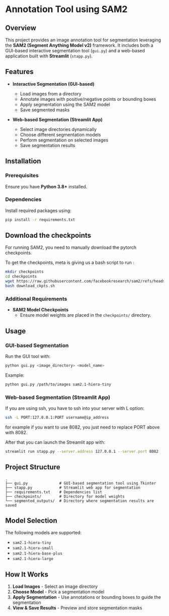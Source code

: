 # Annotation Tool using SAM2

## Overview
This project provides an image annotation tool for segmentation leveraging the **SAM2 (Segment Anything Model v2)** framework. It includes both a GUI-based interactive segmentation tool (`gui.py`) and a web-based application built with **Streamlit** (`stapp.py`).

## Features
- **Interactive Segmentation (GUI-based)**
  - Load images from a directory
  - Annotate images with positive/negative points or bounding boxes
  - Apply segmentation using the SAM2 model
  - Save segmented masks
  
- **Web-based Segmentation (Streamlit App)**
  - Select image directories dynamically
  - Choose different segmentation models
  - Perform segmentation on selected images
  - Save segmentation results

## Installation
### Prerequisites
Ensure you have **Python 3.8+** installed.

### Dependencies
Install required packages using:
```sh
pip install -r requirements.txt
```
## Download the checkpoints 

For running SAM2, you need to manually download the pytorch checkpoints.

To get the checkpoints, meta is giving us a bash script to run :

```bash
mkdir checkpoints
cd checkpoints
wget https://raw.githubusercontent.com/facebookresearch/sam2/refs/heads/main/checkpoints/download_ckpts.sh
bash download_ckpts.sh
```
### Additional Requirements
- **SAM2 Model Checkpoints**
  - Ensure model weights are placed in the `checkpoints/` directory.
  
## Usage
### GUI-based Segmentation
Run the GUI tool with:
```sh
python gui.py <image_directory> <model_name>
```
Example:
```sh
python gui.py /path/to/images sam2.1-hiera-tiny
```

### Web-based Segmentation (Streamlit App)
If you are using ssh, you have to ssh into your server with L option: 
```bash 
ssh -L PORT:127.0.0.1:PORT username@ip_address
```
for example if you want to use 8082, you just need to replace PORT above with 8082. 

After that you can launch the Streamlit app with:
```sh
streamlit run stapp.py --server.address 127.0.0.1 --server.port 8082
```

## Project Structure
```
.
├── gui.py              # GUI-based segmentation tool using Tkinter
├── stapp.py            # Streamlit web app for segmentation
├── requirements.txt    # Dependencies list
├── checkpoints/        # Directory for model weights
└── segmented_outputs/  # Directory where segmentation results are saved
```

## Model Selection
The following models are supported:
- `sam2.1-hiera-tiny`
- `sam2.1-hiera-small`
- `sam2.1-hiera-base-plus`
- `sam2.1-hiera-large`

## How It Works
1. **Load Images** - Select an image directory
2. **Choose Model** - Pick a segmentation model
3. **Apply Segmentation** - Use annotations or bounding boxes to guide the segmentation
4. **View & Save Results** - Preview and store segmentation masks



